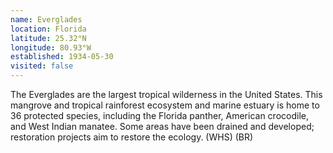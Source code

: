 ```yaml
---
name: Everglades
location: Florida
latitude: 25.32°N
longitude: 80.93°W
established: 1934-05-30
visited: false
---
```


The Everglades are the largest tropical wilderness in the United States. This mangrove and tropical rainforest ecosystem and marine estuary is home to 36 protected species, including the Florida panther, American crocodile, and West Indian manatee. Some areas have been drained and developed; restoration projects aim to restore the ecology. (WHS) (BR)
